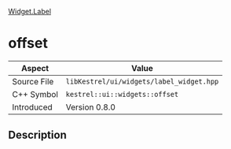 [Widget.Label](index.md)
# offset
| Aspect | Value |
| --- | --- |
| Source File | `libKestrel/ui/widgets/label_widget.hpp` |
| C++ Symbol | `kestrel::ui::widgets::offset` |
| Introduced | Version 0.8.0 |
## Description
